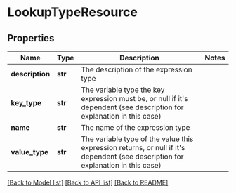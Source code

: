 # LookupTypeResource

## Properties
Name | Type | Description | Notes
------------ | ------------- | ------------- | -------------
**description** | **str** | The description of the expression type | 
**key_type** | **str** | The variable type the key expression must be, or null if it&#39;s dependent (see description for explanation in this case) | 
**name** | **str** | The name of the expression type | 
**value_type** | **str** | The variable type of the value this expression returns, or null if it&#39;s dependent (see description for explanation in this case) | 

[[Back to Model list]](../README.md#documentation-for-models) [[Back to API list]](../README.md#documentation-for-api-endpoints) [[Back to README]](../README.md)


